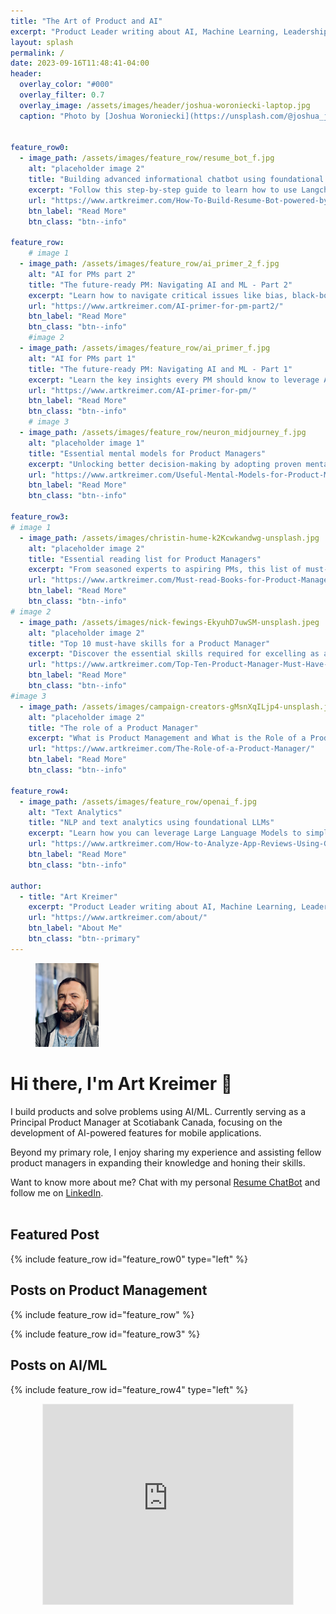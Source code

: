 ```yaml
---
title: "The Art of Product and AI"
excerpt: "Product Leader writing about AI, Machine Learning, Leadership and Product Management"
layout: splash
permalink: /
date: 2023-09-16T11:48:41-04:00
header:
  overlay_color: "#000"
  overlay_filter: 0.7
  overlay_image: /assets/images/header/joshua-woroniecki-laptop.jpg
  caption: "Photo by [Joshua Woroniecki](https://unsplash.com/@joshua_j_woroniecki?utm_source=unsplash&utm_medium=referral&utm_content=creditCopyText) on [**Unsplash**](https://unsplash.com/photos/lzh3hPtJz9c?utm_source=unsplash&utm_medium=referral&utm_content=creditCopyText)"
    

feature_row0:
  - image_path: /assets/images/feature_row/resume_bot_f.jpg
    alt: "placeholder image 2"
    title: "Building advanced informational chatbot using foundational LLM and Retrieval Augmented Generation (RAG)"
    excerpt: "Follow this step-by-step guide to learn how to use Langchain, Vector DB, GPT-3.5, and Streamlit to create an advanced informational chatbot."
    url: "https://www.artkreimer.com/How-To-Build-Resume-Bot-powered-by-llm/"
    btn_label: "Read More"
    btn_class: "btn--info"

feature_row:
    # image 1
  - image_path: /assets/images/feature_row/ai_primer_2_f.jpg
    alt: "AI for PMs part 2"
    title: "The future-ready PM: Navigating AI and ML - Part 2"
    excerpt: "Learn how to navigate critical issues like bias, black-box algorithms, and data security, while setting up for ongoing success through continuous evaluation."
    url: "https://www.artkreimer.com/AI-primer-for-pm-part2/"
    btn_label: "Read More"
    btn_class: "btn--info"
    #image 2
  - image_path: /assets/images/feature_row/ai_primer_f.jpg
    alt: "AI for PMs part 1"
    title: "The future-ready PM: Navigating AI and ML - Part 1"
    excerpt: "Learn the key insights every PM should know to leverage Artificial Intelligence and Machine Learning for gaining a competitive edge in product development."
    url: "https://www.artkreimer.com/AI-primer-for-pm/"
    btn_label: "Read More"
    btn_class: "btn--info"
    # image 3
  - image_path: /assets/images/feature_row/neuron_midjourney_f.jpg
    alt: "placeholder image 1"
    title: "Essential mental models for Product Managers"
    excerpt: "Unlocking better decision-making by adopting proven mental models. This guide unpacks the top mental frameworks that every Product Manager should know for making smarter decisions."
    url: "https://www.artkreimer.com/Useful-Mental-Models-for-Product-Managers/"
    btn_label: "Read More"
    btn_class: "btn--info"

feature_row3:
# image 1
  - image_path: /assets/images/christin-hume-k2Kcwkandwg-unsplash.jpg
    alt: "placeholder image 2"
    title: "Essential reading list for Product Managers"
    excerpt: "From seasoned experts to aspiring PMs, this list of must-read books covers all the bases. Discover the reads that will sharpen your skills and mindset."
    url: "https://www.artkreimer.com/Must-read-Books-for-Product-Managers/"
    btn_label: "Read More"
    btn_class: "btn--info"
# image 2
  - image_path: /assets/images/nick-fewings-EkyuhD7uwSM-unsplash.jpeg
    alt: "placeholder image 2"
    title: "Top 10 must-have skills for a Product Manager"
    excerpt: "Discover the essential skills required for excelling as a Product Manager across various organizations."
    url: "https://www.artkreimer.com/Top-Ten-Product-Manager-Must-Have-Skills/"
    btn_label: "Read More"
    btn_class: "btn--info"
#image 3
  - image_path: /assets/images/campaign-creators-gMsnXqILjp4-unsplash.jpeg
    alt: "placeholder image 2"
    title: "The role of a Product Manager"
    excerpt: "What is Product Management and What is the Role of a Product Manager?"
    url: "https://www.artkreimer.com/The-Role-of-a-Product-Manager/"
    btn_label: "Read More"
    btn_class: "btn--info"

feature_row4:
  - image_path: /assets/images/feature_row/openai_f.jpg
    alt: "Text Analytics"
    title: "NLP and text analytics using foundational LLMs"
    excerpt: "Learn how you can leverage Large Language Models to simplify sentiment analysis, emotion detection, and topic extraction."
    url: "https://www.artkreimer.com/How-to-Analyze-App-Reviews-Using-GPT/"
    btn_label: "Read More"
    btn_class: "btn--info"

author: 
  - title: "Art Kreimer"
    excerpt: "Product Leader writing about AI, Machine Learning, Leadership and Product Management."
    url: "https://www.artkreimer.com/about/"
    btn_label: "About Me"
    btn_class: "btn--primary"
---
```


<!-- {% include feature_row id="intro" type="center" %} style="width: 15%" -->  
<figure style="width: 20%" class="align-right">
  <img src="/assets/images/intro_image.jpeg" alt="Art Kreimer">
</figure>

# Hi there, I'm Art Kreimer 👋  

I build products and solve problems using AI/ML. Currently serving as a Principal Product Manager at Scotiabank Canada, focusing on the development of AI-powered features for mobile applications.

Beyond my primary role, I enjoy sharing my experience and assisting fellow product managers in expanding their knowledge and honing their skills.

Want to know more about me? Chat with my personal [Resume ChatBot](https://www.artkreimer.com/resume/) and follow me on [LinkedIn](https://www.linkedin.com/in/artkreimer/).    
<br style="clear:both" />  

## Featured Post

{% include feature_row id="feature_row0" type="left"  %}

## Posts on Product Management
{% include feature_row id="feature_row" %}

{% include feature_row id="feature_row3" %}


## Posts on AI/ML
{% include feature_row id="feature_row4" type="left" %}


<!-- {% include feature_row id="author" type="center" %} -->
<!-- width="480" height="320" -->
<div style="text-align: center;">
<iframe src="https://artkreimer.substack.com/embed" title="Newspaper sign up" height="320" width="400" style="border:1px solid #EEE; background:white;" frameborder="0" scrolling="no" ></iframe>
</div>